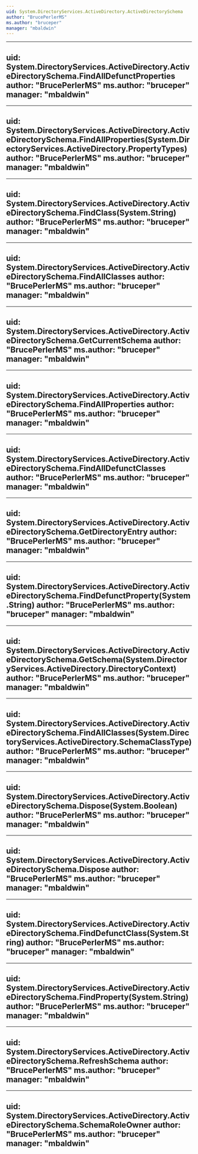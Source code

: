 ```yaml
---
uid: System.DirectoryServices.ActiveDirectory.ActiveDirectorySchema
author: "BrucePerlerMS"
ms.author: "bruceper"
manager: "mbaldwin"
---
```


---
uid: System.DirectoryServices.ActiveDirectory.ActiveDirectorySchema.FindAllDefunctProperties
author: "BrucePerlerMS"
ms.author: "bruceper"
manager: "mbaldwin"
---

---
uid: System.DirectoryServices.ActiveDirectory.ActiveDirectorySchema.FindAllProperties(System.DirectoryServices.ActiveDirectory.PropertyTypes)
author: "BrucePerlerMS"
ms.author: "bruceper"
manager: "mbaldwin"
---

---
uid: System.DirectoryServices.ActiveDirectory.ActiveDirectorySchema.FindClass(System.String)
author: "BrucePerlerMS"
ms.author: "bruceper"
manager: "mbaldwin"
---

---
uid: System.DirectoryServices.ActiveDirectory.ActiveDirectorySchema.FindAllClasses
author: "BrucePerlerMS"
ms.author: "bruceper"
manager: "mbaldwin"
---

---
uid: System.DirectoryServices.ActiveDirectory.ActiveDirectorySchema.GetCurrentSchema
author: "BrucePerlerMS"
ms.author: "bruceper"
manager: "mbaldwin"
---

---
uid: System.DirectoryServices.ActiveDirectory.ActiveDirectorySchema.FindAllProperties
author: "BrucePerlerMS"
ms.author: "bruceper"
manager: "mbaldwin"
---

---
uid: System.DirectoryServices.ActiveDirectory.ActiveDirectorySchema.FindAllDefunctClasses
author: "BrucePerlerMS"
ms.author: "bruceper"
manager: "mbaldwin"
---

---
uid: System.DirectoryServices.ActiveDirectory.ActiveDirectorySchema.GetDirectoryEntry
author: "BrucePerlerMS"
ms.author: "bruceper"
manager: "mbaldwin"
---

---
uid: System.DirectoryServices.ActiveDirectory.ActiveDirectorySchema.FindDefunctProperty(System.String)
author: "BrucePerlerMS"
ms.author: "bruceper"
manager: "mbaldwin"
---

---
uid: System.DirectoryServices.ActiveDirectory.ActiveDirectorySchema.GetSchema(System.DirectoryServices.ActiveDirectory.DirectoryContext)
author: "BrucePerlerMS"
ms.author: "bruceper"
manager: "mbaldwin"
---

---
uid: System.DirectoryServices.ActiveDirectory.ActiveDirectorySchema.FindAllClasses(System.DirectoryServices.ActiveDirectory.SchemaClassType)
author: "BrucePerlerMS"
ms.author: "bruceper"
manager: "mbaldwin"
---

---
uid: System.DirectoryServices.ActiveDirectory.ActiveDirectorySchema.Dispose(System.Boolean)
author: "BrucePerlerMS"
ms.author: "bruceper"
manager: "mbaldwin"
---

---
uid: System.DirectoryServices.ActiveDirectory.ActiveDirectorySchema.Dispose
author: "BrucePerlerMS"
ms.author: "bruceper"
manager: "mbaldwin"
---

---
uid: System.DirectoryServices.ActiveDirectory.ActiveDirectorySchema.FindDefunctClass(System.String)
author: "BrucePerlerMS"
ms.author: "bruceper"
manager: "mbaldwin"
---

---
uid: System.DirectoryServices.ActiveDirectory.ActiveDirectorySchema.FindProperty(System.String)
author: "BrucePerlerMS"
ms.author: "bruceper"
manager: "mbaldwin"
---

---
uid: System.DirectoryServices.ActiveDirectory.ActiveDirectorySchema.RefreshSchema
author: "BrucePerlerMS"
ms.author: "bruceper"
manager: "mbaldwin"
---

---
uid: System.DirectoryServices.ActiveDirectory.ActiveDirectorySchema.SchemaRoleOwner
author: "BrucePerlerMS"
ms.author: "bruceper"
manager: "mbaldwin"
---
